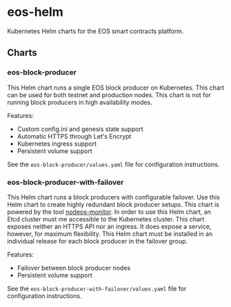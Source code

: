 # eos-helm

Kubernetes Helm charts for the EOS smart contracts platform.

## Charts

### eos-block-producer

This Helm chart runs a single EOS block producer on Kubernetes. This
chart can be used for both testnet and production nodes. This chart is
not for running block producers in high availability modes.

Features:
* Custom config.ini and genesis state support
* Automatic HTTPS through Let's Encrypt
* Kubernetes ingress support
* Persistent volume support

See the `eos-block-producer/values.yaml` file for configuration
instructions.

### eos-block-producer-with-failover

This Helm chart runs a block producers with configurable failover. Use
this Helm chart to create highly redundant block producer setups. This
chart is powered by the tool
[nodeos-monitor](https://github.com/activeeos/nodeos-monitor). In
order to use this Helm chart, an Etcd cluster must me accessible to
the Kubernetes cluster. This chart exposes neither an HTTPS API nor an
ingress. It does expose a service, however, for maximum
flexibility. This Helm chart must be installed in an individual
release for each block producer in the failover group.

Features:
* Failover between block producer nodes
* Persistent volume support

See the `eos-block-producer-with-failover/values.yaml` file for
configuration instructions.
